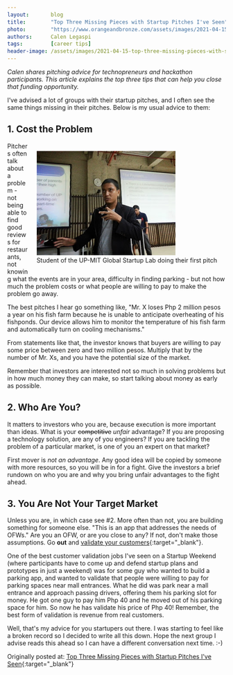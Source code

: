 ```yaml
---
layout:       blog
title:        "Top Three Missing Pieces with Startup Pitches I've Seen"
photo:		  "https://www.orangeandbronze.com/assets/images/2021-04-15-top-three-missing-pieces-with-startup-pitches-ive-seen/FBimage-TopThreeMissingPieceswithStartupPitches-IveSeen.png"
authors:      Calen Legaspi
tags:         [career tips]
header-image: /assets/images/2021-04-15-top-three-missing-pieces-with-startup-pitches-ive-seen/TopThreeMissingPiecesWithStartupPitchesIveSeen.png
---
```


*Calen shares pitching advice for technopreneurs and hackathon participants. This article explains the top three tips that can help you close that funding opportunity.*

I’ve advised a lot of groups with their startup pitches, and I often see the same things missing in their pitches. Below is my usual advice to them:

## 1. Cost the Problem

<figure style="float:right; margin: 20px;">
    <img src="/assets/images/2021-04-15-top-three-missing-pieces-with-startup-pitches-ive-seen/20130622_103638.jpg" alt="Student of the UP-MIT Global Startup Lab doing their first pitch" />
    <figcaption>Student of the UP-MIT Global Startup Lab doing their first pitch</figcaption>
</figure>

Pitchers often talk about a problem - not being able to find good reviews for restaurants, not knowing what the events are in your area, difficulty in finding parking - but not how much the problem costs or what people are willing to pay to make the problem go away. 

The best pitches I hear go something like, "Mr. X loses Php 2 million pesos a year on his fish farm because he is unable to anticipate overheating of his fishponds.  Our device allows him to monitor the temperature of his fish farm and automatically turn on cooling mechanisms." 

From statements like that, the investor knows that buyers are willing to pay some price between zero and two million pesos.  Multiply that by the number of Mr. Xs, and you have the potential size of the
market. 

Remember that investors are interested not so much in solving problems but in how much money they can make, so start talking about money as early as possible.

## 2. Who Are You?

It matters to investors who you are, because execution is more important than ideas.  What is your ~~competitive~~ *unfair* advantage?  If you are proposing a technology solution, are any of you engineers?  If you are tackling the problem of a particular market, is one of you an expert on that market?

First mover is *not an advantage*.  Any good idea will be copied by someone with more resources, so you will be in for a fight.  Give the investors a brief rundown on who you are and why you bring unfair advantages to the fight ahead.

## 3. You Are Not Your Target Market

Unless you are, in which case see #2.   More often than not, you are building something for someone else.  "This is an app that addresses the needs of OFWs."  Are you an OFW, or are you close to any?  If not, don't make those assumptions.  Go **out** and [validate your customers](https://twitter.com/pitch_doctor){:target="_blank"}. 

One of the best customer validation jobs I've seen on a Startup Weekend (where participants have to come up and defend startup plans and prototypes in just a weekend) was for some guy who wanted to build a parking app, and wanted to validate that people were willing to pay for parking spaces near mall entrances.  What he did was park near a mall entrance and approach passing drivers, offering them his parking slot for money.  He got one guy to pay him Php 40 and he moved out of his parking space for him.  So now he has validate his price of Php 40!  Remember, the best form of validation is revenue from real customers. 

Well, that's my advice for you startupers out there.  I was starting to feel like a broken record so I decided to write all this down.  Hope the next group I advise reads this ahead so I can have a different conversation next time. :-)

Originally posted at: [Top Three Missing Pieces with Startup Pitches I've Seen](http://calenlegaspi.blogspot.com/2013/08/top-three-missing-pieces-in-startup.html?q=Top+Three+Missing+Pieces+with+Startup+Pitches+I%E2%80%99ve+Seen){:target="_blank"}